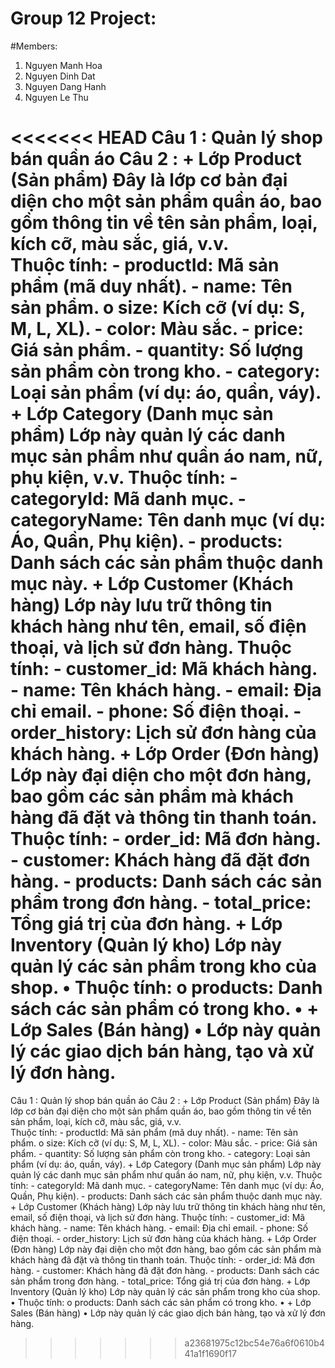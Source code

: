 # Group 12 Project:

#Members:
1. Nguyen Manh Hoa
2. Nguyen Dinh Dat
3. Nguyen Dang Hanh
4. Nguyen Le Thu

<<<<<<< HEAD
Câu 1 : Quản lý shop bán quần áo
Câu 2 :
    + Lớp Product (Sản phẩm) Đây là lớp cơ bản đại diện cho một sản phẩm quần áo, bao gồm thông tin về tên sản phẩm, loại, kích cỡ, màu sắc, giá, v.v.   
      Thuộc tính: 
        - productId: Mã sản phẩm (mã duy nhất). 
        - name: Tên sản phẩm. o size: Kích cỡ (ví dụ: S, M, L, XL). 
        - color: Màu sắc. 
        - price: Giá sản phẩm. 
        - quantity: Số lượng sản phẩm còn trong kho. 
        - category: Loại sản phẩm (ví dụ: áo, quần, váy).
    + Lớp Category (Danh mục sản phẩm) Lớp này quản lý các danh mục sản phẩm như quần áo nam, nữ, phụ kiện, v.v. 
      Thuộc tính: 
        - categoryId: Mã danh mục. 
        - categoryName: Tên danh mục (ví dụ: Áo, Quần, Phụ kiện). 
        - products: Danh sách các sản phẩm thuộc danh mục này.
    + Lớp Customer (Khách hàng) Lớp này lưu trữ thông tin khách hàng như tên, email, số điện thoại, và lịch sử đơn hàng. 
      Thuộc tính: 
        - customer_id: Mã khách hàng. 
        - name: Tên khách hàng. 
        - email: Địa chỉ email. 
        - phone: Số điện thoại. 
        - order_history: Lịch sử đơn hàng của khách hàng.
    + Lớp Order (Đơn hàng) Lớp này đại diện cho một đơn hàng, bao gồm các sản phẩm mà khách hàng đã đặt và thông tin thanh toán. 
      Thuộc tính: 
        - order_id: Mã đơn hàng.
        - customer: Khách hàng đã đặt đơn hàng.
        - products: Danh sách các sản phẩm trong đơn hàng.
        - total_price: Tổng giá trị của đơn hàng.
    + Lớp Inventory (Quản lý kho) Lớp này quản lý các sản phẩm trong kho của shop. • 
      Thuộc tính: 
        o products: Danh sách các sản phẩm có trong kho. • 
    + Lớp Sales (Bán hàng) • Lớp này quản lý các giao dịch bán hàng, tạo và xử lý đơn hàng.
=======
Câu 1 : Quản lý shop bán quần áo
Câu 2 :
    + Lớp Product (Sản phẩm) Đây là lớp cơ bản đại diện cho một sản phẩm quần áo, bao gồm thông tin về tên sản phẩm, loại, kích cỡ, màu sắc, giá, v.v.   
      Thuộc tính: 
        - productId: Mã sản phẩm (mã duy nhất). 
        - name: Tên sản phẩm. o size: Kích cỡ (ví dụ: S, M, L, XL). 
        - color: Màu sắc. 
        - price: Giá sản phẩm. 
        - quantity: Số lượng sản phẩm còn trong kho. 
        - category: Loại sản phẩm (ví dụ: áo, quần, váy).
    + Lớp Category (Danh mục sản phẩm) Lớp này quản lý các danh mục sản phẩm như quần áo nam, nữ, phụ kiện, v.v. 
      Thuộc tính: 
        - categoryId: Mã danh mục. 
        - categoryName: Tên danh mục (ví dụ: Áo, Quần, Phụ kiện). 
        - products: Danh sách các sản phẩm thuộc danh mục này.
    + Lớp Customer (Khách hàng) Lớp này lưu trữ thông tin khách hàng như tên, email, số điện thoại, và lịch sử đơn hàng. 
      Thuộc tính: 
        - customer_id: Mã khách hàng. 
        - name: Tên khách hàng. 
        - email: Địa chỉ email. 
        - phone: Số điện thoại. 
        - order_history: Lịch sử đơn hàng của khách hàng.
    + Lớp Order (Đơn hàng) Lớp này đại diện cho một đơn hàng, bao gồm các sản phẩm mà khách hàng đã đặt và thông tin thanh toán. 
      Thuộc tính: 
        - order_id: Mã đơn hàng.
        - customer: Khách hàng đã đặt đơn hàng.
        - products: Danh sách các sản phẩm trong đơn hàng.
        - total_price: Tổng giá trị của đơn hàng.
    + Lớp Inventory (Quản lý kho) Lớp này quản lý các sản phẩm trong kho của shop. • 
      Thuộc tính: 
        o products: Danh sách các sản phẩm có trong kho. • 
    + Lớp Sales (Bán hàng) • Lớp này quản lý các giao dịch bán hàng, tạo và xử lý đơn hàng.

>>>>>>> a23681975c12bc54e76a6f0610b441a1f1690f17